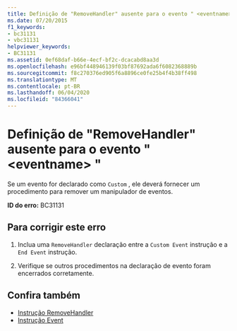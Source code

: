 ```yaml
---
title: Definição de "RemoveHandler" ausente para o evento " <eventname> "
ms.date: 07/20/2015
f1_keywords:
- bc31131
- vbc31131
helpviewer_keywords:
- BC31131
ms.assetid: 0ef68daf-b66e-4ecf-bf2c-dcacabd8aa3d
ms.openlocfilehash: e96bf448946139f03bf87692ada6f6082368889b
ms.sourcegitcommit: f8c270376ed905f6a8896ce0fe25b4f4b38ff498
ms.translationtype: MT
ms.contentlocale: pt-BR
ms.lasthandoff: 06/04/2020
ms.locfileid: "84366041"
---
```

# <a name="removehandler-definition-missing-for-event-eventname"></a>Definição de "RemoveHandler" ausente para o evento " \<eventname> "
Se um evento for declarado como `Custom` , ele deverá fornecer um procedimento para remover um manipulador de eventos.  
  
 **ID do erro:** BC31131  
  
## <a name="to-correct-this-error"></a>Para corrigir este erro  
  
1. Inclua uma `RemoveHandler` declaração entre a `Custom Event` instrução e a `End Event` instrução.  
  
2. Verifique se outros procedimentos na declaração de evento foram encerrados corretamente.  
  
## <a name="see-also"></a>Confira também

- [Instrução RemoveHandler](../language-reference/statements/removehandler-statement.md)
- [Instrução Event](../language-reference/statements/event-statement.md)

